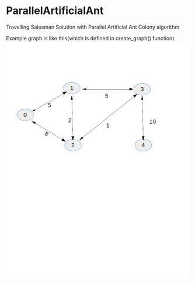 # ParallelArtificialAnt
Travelling Salesman Solution with Parallel Artificial Ant Colony algorithm

Example graph is like this(which is defined in create_graph() function)
![](https://github.com/sipirsipirmin/ParallelArtificialAnt/blob/master/images/graph.png)
